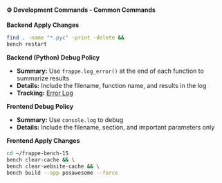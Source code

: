 #### ⚙️ Development Commands - Common Commands

**Backend Apply Changes**

```bash
find . -name "*.pyc" -print -delete &&
bench restart
```

**Backend (Python) Debug Policy**

- **Summary:** Use `frappe.log_error()` at the end of each function to summarize results
- **Details:** Include the filename, function name, and results in the log
- **Tracking:** [Error Log](http://192.168.100.117/app/error-log)

**Frontend Debug Policy**

- **Summary:** Use `console.log` to debug
- **Details:** Include the filename, section, and important parameters only

**Frontend Apply Changes**

```bash
cd ~/frappe-bench-15
bench clear-cache && \
bench clear-website-cache && \
bench build --app posawesome --force
